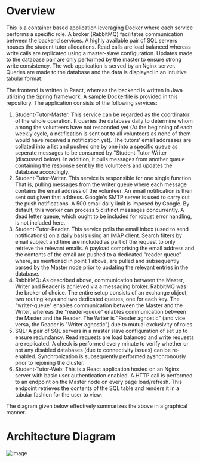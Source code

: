 # Overview

This is a container based application leveraging Docker where each service performs a specific role. A broker (RabbitMQ) facilitates communication between the backend services. A highly available pair of SQL servers houses the student tutor allocations. Read calls are load balanced whereas write calls are replicated using a master-slave configuration. Updates made to the database pair are only performed by the master to ensure strong write consistency. The web application is served by an Nginx server. Queries are made to the database and the data is displayed in an intuitive tabular format.

The frontend is written in React, whereas the backend is written in Java utilizing the Spring framework. A sample Dockerfile is provided in this repository. The application consists of the following services:

1) Student-Tutor-Master. This service can be regarded as the coordinator of the whole operation. It queries the database daily to determine whom among the volunteers have not responded yet (At the beginning of each weekly cycle, a notification is sent out to all volunteers as none of them would have received a notification yet). The tutors' email addresses are collated into a list and pushed one by one into a specific queue as seperate messages to be consumed by "Student-Tutor-Writer (discussed below). In addition, it pulls messages from another queue containing the response sent by the volunteers and updates the database accordingly.
2) Student-Tutor-Writer. This service is responsible for one single function. That is, pulling messages from the writer queue where each message contains the email address of the volunteer. An email notification is then sent out given that address. Google's SMTP server is used to carry out the push notifications. A 500 email daily limit is imposed by Google. By default, this worker can process 5 distinct messages concurrently. A dead letter queue, which ought to be included for robust error handling, is not included here.
3) Student-Tutor-Reader. This service polls the email inbox (used to send notifications) on a daily basis using an IMAP client. Search filters by email subject and time are included as part of the request to only retrieve the relevant emails. A payload comprising the email address and the contents of the email are pushed to a dedicated "reader queue" where, as mentioned in point 1 above, are pulled and subsequently parsed by the Master node prior to updating the relevant entries in the database.
4) RabbitMQ: As described above, communication between the Master, Writer and Reader is achieved via a messaging broker. RabbitMQ was the broker of choice. The entire setup consists of an exchange object, two routing keys and two dedicated queues, one for each key. The "writer-queue" enables communication between the Master and the Writer, whereas the "reader-queue" enables communication between the Master and the Reader. The Writer is "Reader agnostic" (and vice versa, the Reader is "Writer agnostic") due to mutual exclusivity of roles.
5) SQL: A pair of SQL servers in a master slave configuration of set up to ensure redundancy. Read requests are load balanced and write requests are replicated. A check is performed every minute to verify whether or not any disabled databases (due to connectivity issues) can be re-enabled. Synchronization is subsequently performed aysnchronously prior to rejoining the cluster.
6) Student-Tutor-Web: This is a React application hosted on an Nginx server with basic user authentication enabled. A HTTP call is performed to an endpoint on the Master node on every page load/refresh. This endpoint retrieves the contents of the SQL table and renders it in a tabular fashion for the user to view.

The diagram given below effectively summarizes the above in a graphical manner.

# Architecture Diagram

![image](https://user-images.githubusercontent.com/21075687/118350978-b7510d00-b59c-11eb-9b8b-a037cc0ab930.png)

